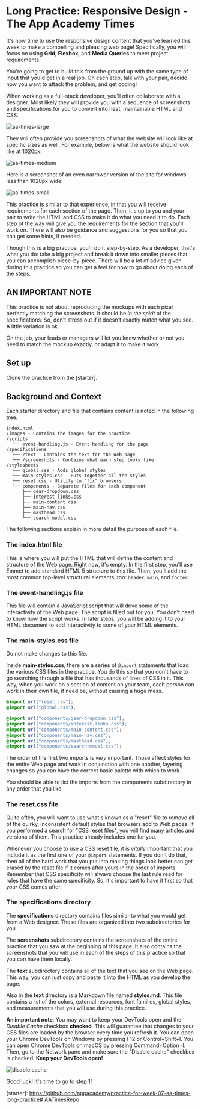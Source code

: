 # Long Practice: Responsive Design - The App Academy Times

It's now time to use the responsive design content that you've learned this week
to make a compelling and pleasing web page! Specifically, you will focus on
using **Grid**, **Flexbox**, and **Media Queries** to meet project requirements.

You're going to get to build this from the ground up with the same type of input
that you'd get in a real job. On each step, talk with your pair, decide now you
want to attack the problem, and get coding!

When working as a full-stack developer, you'll often collaborate with a
designer. Most likely they will provide you with a sequence of screenshots and
specifications for you to convert into neat, maintainable HTML and CSS.

![aa-times-large][aa-times-large]

They will often provide you screenshots of what the website will look like at
specific sizes as well. For example, below is what the website should look like
at 1020px:

![aa-times-medium][aa-times-medium]

Here is a screenshot of an even narrower version of the site for windows less
than 1020px wide:

![aa-times-small][aa-times-small]

This practice is similar to that experience, in that you will receive
requirements for each section of the page. Then, it's up to you and your pair to
write the HTML and CSS to make it do what you need it to do. Each step of the
way will give you the requirements for the section that you'll work on. There
will also be guidance and suggestions for you so that you can get some hints, if
needed.

Though this is a big practice, you'll do it step-by-step. As a developer, that's
what you do: take a big project and break it down into smaller pieces that you
can accomplish piece-by-piece. There will be a lot of advice given during this
practice so you can get a feel for how to go about doing each of the steps.

## AN IMPORTANT NOTE

This practice is not about reproducing the mockups with each pixel perfectly
matching the screenshots. It should be _in the spirit_ of the specifications.
So, don't stress out if it doesn't exactly match what you see. A little
variation is ok.

On the job, your leads or managers will let you know whether or not you
need to match the mockup exactly, or adapt it to make it work.

## Set up

Clone the practice from the [starter].

## Background and Context

Each starter directory and file that contains content is noted in the following
tree.

```plaintext
index.html
/images - Contains the images for the practice
/scripts
  └── event-handling.js - Event handling for the page
/specifications
  └── /text - Contains the text for the Web page
  └── /screenshots - Contains what each step looks like
/stylesheets
  └── global.css - Adds global styles
  └── main-styles.css - Puts together all the styles
  └── reset.css - Utility to "fix" browsers
  └── components - Separate files for each component
      ├── gear-dropdown.css
      ├── interest-links.css
      ├── main-content.css
      ├── main-nav.css
      ├── masthead.css
      └── search-modal.css
```

The following sections explain in more detail the purpose of each file.

### The index.html file

This is where you will put the HTML that will define the content and structure
of the Web page. Right now, it's empty. In the first step, you'll use Emmet to
add standard HTML 5 structure to this file. Then, you'll add the most common
top-level structural elements, too: `header`, `main`, and `footer`.

### The event-handling.js file

This file will contain a JavaScript script that will drive some of the
interactivity of the Web page. The script is filled out for you. You don't need
to know how the script works. In later steps, you will be adding it to your HTML
document to add interactivity to some of your HTML elements.

### The main-styles.css file

Do not make changes to this file.

Inside **main-styles.css**, there are a series of `@import` statements that load
the various CSS files in the practice. You do this so that you don't have to go
searching through a file that has thousands of lines of CSS in it. This way,
when you work on a section of content on your team, each person can work in
their own file, if need be, without causing a huge mess.

```css
@import url("reset.css");
@import url("global.css");

@import url("components/gear-dropdown.css");
@import url("components/interest-links.css");
@import url("components/main-content.css");
@import url("components/main-nav.css");
@import url("components/masthead.css");
@import url("components/search-modal.css");
```

The order of the first two imports is _very_ important. Those affect styles
for the entire Web page and work in conjunction with one another, layering
changes so you can have the correct basic palette with which to work.

You should be able to list the imports from the components subdirectory in any
order that you like.

### The reset.css file

Quite often, you will want to use what's known as a "reset" file to remove all
of the quirky, inconsistent default styles that browsers add to Web pages. If
you performed a search for "CSS reset files", you will find many articles and
versions of them. This practice already includes one for you.

Whenever you choose to use a CSS reset file, it is _vitally_ important that you
include it as the first one of your `@import` statements. If you don't do that,
then all of the hard work that you put into making things look better can get
erased by the reset file if it comes after yours in the order of imports.
Remember that CSS specificity will always choose the last rule read for rules
that have the same specificity. So, it's important to have it first so that
_your_ CSS comes after.

### The specifications directory

The **specifications** directory contains files similar to what you would get
from a Web designer. Those files are organized into two subdirectories for you.

The **screenshots** subdirectory contains the screenshots of the entire practice
that you saw at the beginning of this page. It also contains the screenshots
that you will use in each of the steps of this practice so that you can have
them locally.

The **text** subdirectory contains all of the text that you see on the Web page.
This way, you can just copy and paste it into the HTML as you develop the page.

Also in the **text** directory is a Markdown file named **styles.md**. This file
contains a list of the colors, external resources, font families, global styles,
and measurements that you will use during this practice.

**An important note**: You may want to keep your DevTools open and the _Disable
Cache_ checkbox **checked**. This will guarantee that changes to your CSS files
are loaded by the browser every time you refresh it. You can open your Chrome
DevTools on Windows by pressing F12 or Control+Shift+I. You can open Chrome
DevTools on macOS by pressing Command+Option+I. Then, go to the Network pane and
make sure the "Disable cache" checkbox is checked. **Keep your DevTools open!**

![disable cache]

Good luck! It's time to go to step 1!

[aa-times-small]: https://appacademy-open-assets.s3-us-west-1.amazonaws.com/Module-Responsive-Design/response-design-projects/aa-times/assets/1000px-mobile-aa-times.png
[aa-times-medium]: https://appacademy-open-assets.s3-us-west-1.amazonaws.com/Module-Responsive-Design/response-design-projects/aa-times/assets/1020px-aa-times.png
[aa-times-large]: https://appacademy-open-assets.s3-us-west-1.amazonaws.com/Module-Responsive-Design/response-design-projects/aa-times/assets/1230px-full-aa-times.png
[disable cache]: https://appacademy-open-assets.s3-us-west-1.amazonaws.com/Module-Responsive-Design/response-design-projects/aa-times/assets/devtools-enable-cache.png
[starter]: https://github.com/appacademy/practice-for-week-07-aa-times-long-practice# AATimesRepo
